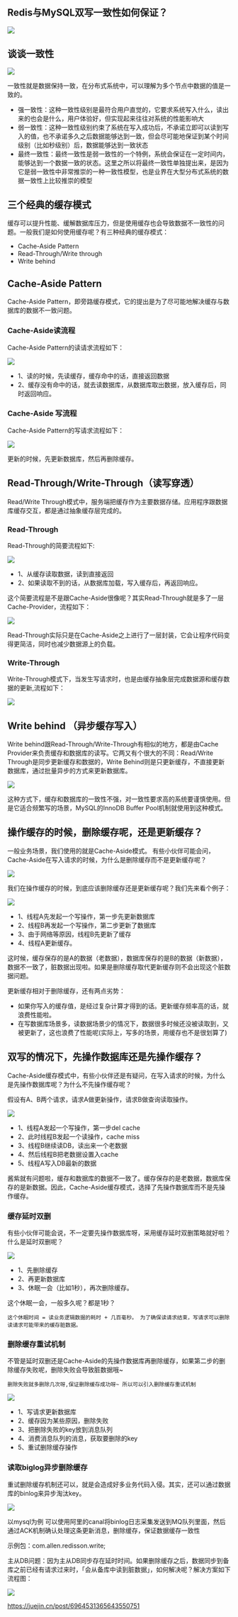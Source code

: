 ## Redis与MySQL双写一致性如何保证？
![](./images/双写一致性.png)

## 谈谈一致性
![](./images/一致性.png)

一致性就是数据保持一致，在分布式系统中，可以理解为多个节点中数据的值是一致的。

* 强一致性：这种一致性级别是最符合用户直觉的，它要求系统写入什么，读出来的也会是什么，用户体验好，但实现起来往往对系统的性能影响大
* 弱一致性：这种一致性级别约束了系统在写入成功后，不承诺立即可以读到写入的值，也不承诺多久之后数据能够达到一致，但会尽可能地保证到某个时间级别（比如秒级别）后，数据能够达到一致状态
* 最终一致性：最终一致性是弱一致性的一个特例，系统会保证在一定时间内，能够达到一个数据一致的状态。这里之所以将最终一致性单独提出来，是因为它是弱一致性中非常推崇的一种一致性模型，也是业界在大型分布式系统的数据一致性上比较推崇的模型

## 三个经典的缓存模式
缓存可以提升性能、缓解数据库压力，但是使用缓存也会导致数据不一致性的问题。一般我们是如何使用缓存呢？有三种经典的缓存模式：

* Cache-Aside Pattern
* Read-Through/Write through
* Write behind

## Cache-Aside Pattern
Cache-Aside Pattern，即旁路缓存模式，它的提出是为了尽可能地解决缓存与数据库的数据不一致问题。

### Cache-Aside读流程

Cache-Aside Pattern的读请求流程如下：

![](./images/Cache-Aside读流程.png)

* 1、读的时候，先读缓存，缓存命中的话，直接返回数据
* 2、缓存没有命中的话，就去读数据库，从数据库取出数据，放入缓存后，同时返回响应。

### Cache-Aside 写流程
Cache-Aside Pattern的写请求流程如下：

![](./images/Cache-Aside写流程.png)

更新的时候，先更新数据库，然后再删除缓存。

## Read-Through/Write-Through（读写穿透）
Read/Write Through模式中，服务端把缓存作为主要数据存储。应用程序跟数据库缓存交互，都是通过抽象缓存层完成的。

### Read-Through
Read-Through的简要流程如下:

![](./images/Read-Through流程.png)

* 1、从缓存读取数据，读到直接返回 
* 2、如果读取不到的话，从数据库加载，写入缓存后，再返回响应。

这个简要流程是不是跟Cache-Aside很像呢？其实Read-Through就是多了一层Cache-Provider，流程如下：

![](./images/Read-Through流程2.png)

Read-Through实际只是在Cache-Aside之上进行了一层封装，它会让程序代码变得更简洁，同时也减少数据源上的负载。

### Write-Through
Write-Through模式下，当发生写请求时，也是由缓存抽象层完成数据源和缓存数据的更新,流程如下：

![](./images/Write-Through流程.png)

## Write behind （异步缓存写入）
Write behind跟Read-Through/Write-Through有相似的地方，都是由Cache Provider来负责缓存和数据库的读写。它两又有个很大的不同：Read/Write Through是同步更新缓存和数据的，Write Behind则是只更新缓存，不直接更新数据库，通过批量异步的方式来更新数据库。

![](./images/Write-behind流程.png)

这种方式下，缓存和数据库的一致性不强，对一致性要求高的系统要谨慎使用。但是它适合频繁写的场景，MySQL的InnoDB Buffer Pool机制就使用到这种模式。

## 操作缓存的时候，删除缓存呢，还是更新缓存？
一般业务场景，我们使用的就是Cache-Aside模式。 有些小伙伴可能会问， Cache-Aside在写入请求的时候，为什么是删除缓存而不是更新缓存呢？

![](./images/Cache-Aside在写入请求.png)

我们在操作缓存的时候，到底应该删除缓存还是更新缓存呢？我们先来看个例子：

![](./images/操作缓存1.png)

* 1、线程A先发起一个写操作，第一步先更新数据库
* 2、线程B再发起一个写操作，第二步更新了数据库
* 3、由于网络等原因，线程B先更新了缓存
* 4、线程A更新缓存。

这时候，缓存保存的是A的数据（老数据），数据库保存的是B的数据（新数据），数据不一致了，脏数据出现啦。如果是删除缓存取代更新缓存则不会出现这个脏数据问题。

更新缓存相对于删除缓存，还有两点劣势：

* 如果你写入的缓存值，是经过复杂计算才得到的话。更新缓存频率高的话，就浪费性能啦。
* 在写数据库场景多，读数据场景少的情况下，数据很多时候还没被读取到，又被更新了，这也浪费了性能呢(实际上，写多的场景，用缓存也不是很划算了)

## 双写的情况下，先操作数据库还是先操作缓存？
Cache-Aside缓存模式中，有些小伙伴还是有疑问，在写入请求的时候，为什么是先操作数据库呢？为什么不先操作缓存呢？

假设有A、B两个请求，请求A做更新操作，请求B做查询读取操作。

![](./images/操作缓存2.png)

* 1、线程A发起一个写操作，第一步del cache
* 2、此时线程B发起一个读操作，cache miss
* 3、线程B继续读DB，读出来一个老数据
* 4、然后线程B把老数据设置入cache
* 5、线程A写入DB最新的数据

酱紫就有问题啦，缓存和数据库的数据不一致了。缓存保存的是老数据，数据库保存的是新数据。因此，Cache-Aside缓存模式，选择了先操作数据库而不是先操作缓存。

### 缓存延时双删
有些小伙伴可能会说，不一定要先操作数据库呀，采用缓存延时双删策略就好啦？什么是延时双删呢？

![](./images/缓存延时双删.png)

* 1、先删除缓存
* 2、再更新数据库
* 3、休眠一会（比如1秒），再次删除缓存。

这个休眠一会，一般多久呢？都是1秒？

    这个休眠时间 = 读业务逻辑数据的耗时 + 几百毫秒。 为了确保读请求结束，写请求可以删除读请求可能带来的缓存脏数据。

### 删除缓存重试机制
不管是延时双删还是Cache-Aside的先操作数据库再删除缓存，如果第二步的删除缓存失败呢，删除失败会导致脏数据哦~

    删除失败就多删除几次呀,保证删除缓存成功呀~ 所以可以引入删除缓存重试机制

![](./images/删除缓存重试机制.png)

* 1、写请求更新数据库
* 2、缓存因为某些原因，删除失败
* 3、把删除失败的key放到消息队列
* 4、消费消息队列的消息，获取要删除的key
* 5、重试删除缓存操作

### 读取biglog异步删除缓存
重试删除缓存机制还可以，就是会造成好多业务代码入侵。其实，还可以通过数据库的binlog来异步淘汰key。

![](./images/binlog同步策略.png)

以mysql为例 可以使用阿里的canal将binlog日志采集发送到MQ队列里面，然后通过ACK机制确认处理这条更新消息，删除缓存，保证数据缓存一致性

示例包：com.allen.redisson.write;

主从DB问题：因为主从DB同步存在延时时间。如果删除缓存之后，数据同步到备库之前已经有请求过来时，「会从备库中读到脏数据」，如何解决呢？解决方案如下流程图：

![](./images/binlog同步策略2.png)

https://juejin.cn/post/6964531365643550751






  
